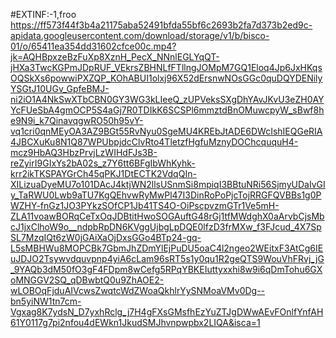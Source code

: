 #EXTINF:-1,froo
https://ff573f44f3b4a21175aba52491bfda55bf6c2693b2fa7d373b2ed9c-apidata.googleusercontent.com/download/storage/v1/b/bisco-01/o/65411ea354dd31602cfce00c.mp4?jk=AQHBpxzeBzFuXp8XznH_PecX_NNnlEGLYqQT-jHXa3TwcKGPmJDpRUF_VEkrsZBHNLfFTllngJOMpM7GQ1Eloq4Jp6JxHKqsOQSkXs6powwiPXZQP_KOhABUI1olxj96X52dErsnwNOsGGc0quDQYDENilyYSGtJ10UGv_GpfeBMJ-ni2iO1A4NkSwXTbCBN0GY3WG3kLIeeQ_zUPVeksSXgDhYAvJKvU3eZH0AYYcFUeSbA4gmOCP5S4aGj7R0TDIkK6SCSPl6mmztdBnOMuwcpyW_sBwf8he9N9i_k7QinavqgwRO50h95vY-vq1cri0qnMEyOA3AZ9BGt55RvNyu0SgeMU4KREbJtADE6DWcIshIEQGeRIA4JBCXuKu8N1Q87WPUbpjdcClvRto4TletzfHgfuMznyDOChcququH4-mcz9HbAQ3HbzPrvjLzWIHdFJs3B-reZyirI9GIxYs2bA02s_z7Y6tt6BFgIbWhKyhk-krr2ikTKSPAYGrCh45qPKJ1DtECTK2VdqQIn-XILizuaDyeMU7o101DAcJ4ktjWN2llsUSnmSi8mpiqI3BBtuNRi56SjmyUDaIvGIy_TaRWU0Lwb9aTU7KgQEhvwRyMwPl47I3DinRoPoPjcTojRRGFQVBBs1g0PWZHY-fnGz1JO3PYkzSOfCP1Jb41TS4O-OiPscpvzmGTr1Ve5mH-ZLA11voawBORqCeTxOqJDBtitHwoSOGAuftG48rGj1tfMWdghX0aArvbCjsMbcJ1jxClhoW9o__ndpbRpDN6KVggUjbgLpDQE0lfzD3frMXw_f3FJcud_4X7SpSL7MzqIQt6zW0jGAiXaOjDxsGGo4BTp24-gq-L5sMBHWu8MOPCBk7GbmJhZDmYlEjPuDU5oaC4l2ngeo2WEitxF3AtCg6IEuJDJO2Tsywvdquvpnp4yiA6cLam96sRT5s1y0qu1R2geQTS9WouVhFRvj_jG_9YAQb3dM50fO3gF4FDpm8wCefg5RPqYBKEIuttyxxhi8w9i6qDmTohu6GXoMNGGV2SQ_qDBwbtQ0u9ZhAOE2-wLOBOqFjduAIVcwsZwqtcWdZWoaQkhlrYySNMoaVMv0Dg--bn5yiNW1tn7cm-Vgxag8K7ydsN_D7yxhRclg_j7H4gFXsGMsfhEzYuZTJgDWwAEvFOnlfYnfAH61Y0117g7pi2nfou4dEWkn1JkudSMJhvnpwpbx2LIQA&isca=1
